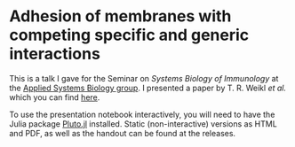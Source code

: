 # Adhesion of membranes with competing specific and generic interactions

This is a talk I gave for the Seminar on *Systems Biology of Immunology* at the [Applied Systems Biology group](https://www.leibniz-hki.de/en/applied-systems-biology.html).
I presented a paper by T. R. Weikl *et al.* which you can find [here](https://link.springer.com/article/10.1140/epje/i2002-10008-2).

To use the presentation notebook interactively, you will need to have the Julia package [Pluto.jl](https://github.com/fonsp/Pluto.jl) installed.
Static (non-interactive) versions as HTML and PDF, as well as the handout can be found at the releases.
